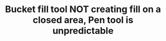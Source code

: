 ---
title: 'Bucket fill tool NOT creating fill on a closed area, Pen tool is unpredictable'
redirect_to:
  - 'https://discuss.pencil2d.org/t/bucket-fill-tool-not-creating-fill-on-a-closed-area-pen-tool-is-unpredictable/805'
---